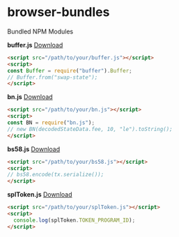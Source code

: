 # browser-bundles
Bundled NPM Modules

**buffer.js**  [Download](https://github.com/SolDapper/browser-bundles/blob/main/buffer.js)
```html
<script src="/path/to/your/buffer.js"></script>
<script>
const Buffer = require("buffer").Buffer;
// Buffer.from("swap-state");
</script>
```
**bn.js**  [Download](https://github.com/SolDapper/browser-bundles/blob/main/bn.js)
```html
<script src="/path/to/your/bn.js"></script>
<script>
const BN = require("bn.js");
// new BN(decodedStateData.fee, 10, "le").toString();
</script>
```
**bs58.js**  [Download](https://github.com/SolDapper/browser-bundles/blob/main/bs58.js)
```html
<script src="/path/to/your/bs58.js"></script>
<script>
// bs58.encode(tx.serialize());
</script>
```
**splToken.js**  [Download](https://github.com/SolDapper/browser-bundles/blob/main/splToken.js)
```html
<script src="/path/to/your/splToken.js"></script>
<script>
  console.log(splToken.TOKEN_PROGRAM_ID);
</script>
```
